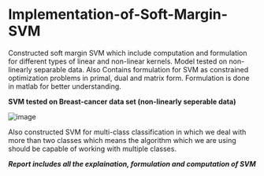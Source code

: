# Implementation-of-Soft-Margin-SVM

Constructed soft margin SVM which include computation and formulation for
different types of linear and non-linear kernels. Model tested on non-linearly separable data. Also Contains formulation for
SVM as constrained optimization problems in primal, dual and matrix
form. Formulation is done in matlab for better understanding.

<b>SVM tested on Breast-cancer data set (non-linearly seperable data)</b>

![image](https://user-images.githubusercontent.com/122338535/220573451-f8cbc123-aa5b-4824-a4e3-5227f1f8ac63.png)


Also constructed SVM for multi-class classification in which we deal with more than two classes which means the algorithm which we are using should be capable of working with multiple classes.


<b><i>Report includes all the explaination, formulation and computation of SVM</i></b>

